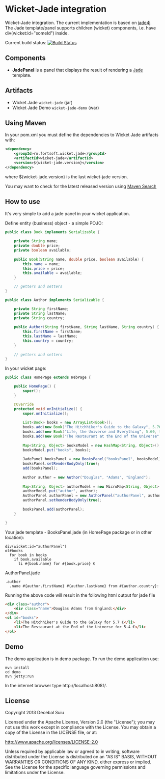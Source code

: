 Wicket-Jade integration
=====================
Wicket-Jade integration. The current implementation is based on [jade4j](https://github.com/neuland/jade4j).   
The Jade template/panel supports children (wicket) components, i.e. have div(wicket:id="someId") inside.  

Current build status: [![Build Status](https://buildhive.cloudbees.com/job/decebals/job/wicket-jade/badge/icon)](https://buildhive.cloudbees.com/job/decebals/job/wicket-jade/)

Components
-------------------
- **JadePanel** is a panel that displays the result of rendering a [Jade](http://jade-lang.com/) template.

Artifacts
-------------------
- Wicket Jade `wicket-jade` (jar)
- Wicket Jade Demo `wicket-jade-demo` (war)

Using Maven
-------------------
In your pom.xml you must define the dependencies to Wicket Jade artifacts with:

```xml
<dependency>
    <groupId>ro.fortsoft.wicket.jade</groupId>
    <artifactId>wicket-jade</artifactId>
    <version>${wicket-jade.version}</version>
</dependency>    
```

where ${wicket-jade.version} is the last wicket-jade version.

You may want to check for the latest released version using [Maven Search](http://search.maven.org/#search%7Cga%7C1%7Cwicket-jade)

How to use
-------------------
It's very simple to add a jade panel in your wicket application.

Define entity (business) object - a simple POJO:

```java
public class Book implements Serializable {
	
	private String name;
	private double price;
	private boolean available;
	
	public Book(String name, double price, boolean available) {
		this.name = name;
		this.price = price;
		this.available = available;
	}

    // getters and setters
}
```

```java
public class Author implements Serializable {

	private String firstName;
	private String lastName;
	private String country;
	
	public Author(String firstName, String lastName, String country) {
		this.firstName = firstName;
		this.lastName = lastName;
		this.country = country;
	}
	
	// getters and setters
}
```

In your wicket page:

```java
public class HomePage extends WebPage {

    public HomePage() {
	    super();		
    }

    @Override
    protected void onInitialize() {
	    super.onInitialize();
	
		List<Book> books = new ArrayList<Book>();
		books.add(new Book("The Hitchhiker's Guide to the Galaxy", 5.70, true));
		books.add(new Book("Life, the Universe and Everything", 5.60, false));
		books.add(new Book("The Restaurant at the End of the Universe", 5.40, true));
		
		Map<String, Object> booksModel = new HashMap<String, Object>();
		booksModel.put("books", books);
		
		JadePanel booksPanel = new BooksPanel("booksPanel", booksModel);
		booksPanel.setRenderBodyOnly(true);
		add(booksPanel);
		
		Author author = new Author("Douglas", "Adams", "England");
		
		Map<String, Object> authorModel = new MicroMap<String, Object>();
		authorModel.put("author", author);
		AuthorPanel authorPanel = new AuthorPanel("authorPanel", authorModel);
		authorPanel.setRenderBodyOnly(true);
		
		booksPanel.add(authorPanel);
    }  

}
```

Your jade template - BooksPanel.jade (in HomePage package or in other location):

```
div(wicket:id="authorPanel")
ol#books
  for book in books
    if book.available
      li #{book.name} for #{book.price} €
```

AuthorPanel.jade

```
.author
  .name #{author.firstName} #{author.lastName} from #{author.country}:
```

Running the above code will result in the following html output for jade file

```html
<div class="author">
	<div class="name">Douglas Adams from England:</div>		
</div>
<ol id="books">
	<li>The Hitchhiker's Guide to the Galaxy for 5.7 €</li>
	<li>The Restaurant at the End of the Universe for 5.4 €</li>
</ol>
```

Demo
-------------------
The demo application is in demo package.
To run the demo application use:  
 
    mvn install
    cd demo
    mvn jetty:run

In the internet browser type http://localhost:8081/.

License
--------------
Copyright 2013 Decebal Suiu
 
Licensed under the Apache License, Version 2.0 (the "License"); you may not use this work except in compliance with
the License. You may obtain a copy of the License in the LICENSE file, or at:
 
http://www.apache.org/licenses/LICENSE-2.0
 
Unless required by applicable law or agreed to in writing, software distributed under the License is distributed on
an "AS IS" BASIS, WITHOUT WARRANTIES OR CONDITIONS OF ANY KIND, either express or implied. See the License for the
specific language governing permissions and limitations under the License.
